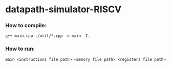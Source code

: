 # datapath-simulator-RISCV

### How to compile:
```
g++ main.cpp ./util/*.cpp -o main -I.
```

### How to run:
```
main <instructions file path> <memory file path> <registers file path>
```
 
